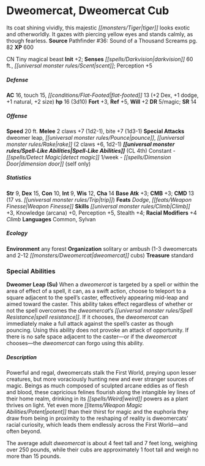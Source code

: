 ﻿---
cssclass: [monsters]
title1: Dweomercat, Dweomercat Cub
desc_short: Its coat shining vividly, this majestic tiger looks exotic and otherworldly.
  It gazes with piercing yellow eyes and stands calmly, as though fearless.
title2: Dweomercat Cub
CR: 2
sources:
- name: 'Pathfinder #36: Sound of a Thousand Screams'
  page: 82
  link: http://paizo.com/pathfinder/adventurePath/kingmaker/v5748btpy8b7x
XP: 600
alignment: CN
size: Tiny
type: magical beast
initiative:
  bonus: 2
senses:
  darkvision: 60
  scent: true
AC:
  AC: 16
  touch: 15
  flat_footed: 13
  components:
    dex: 2
    dodge: 1
    natural: 1
    size: 2
HP:
  HP: 16
  long: 3d10
saves:
  fort: 3
  ref: 5
  will: 2
DR:
- amount: 5
  weakness: magic
SR: 14
speeds:
  base: 20
attacks:
  melee:
  - - text: 2 claws +7 (1d2-1)
      entries:
      - - damage: 1d2-1
      count: 2
      attack: claws
      bonus:
      - 7
    - text: bite +7 (1d3-1)
      entries:
      - - damage: 1d3-1
      attack: bite
      bonus:
      - 7
  special:
  - dweomer leap
  - pounce
  - rake (2 claws +6, 1d2-1)
spell_like_abilities:
  entries:
  - name: detect magic
    source: default
    freq: Constant
  - name: dimension door
    source: default
    freq: 1/week
    other: self only
  sources:
  - name: default
    CL: 4
ability_scores:
  STR: 9
  DEX: 15
  CON: 10
  INT: 9
  WIS: 12
  CHA: 14
BAB: 3
CMB: 3
CMD: 13
CMD_other: 17 vs. trip
feats:
- name: Dodge
- name: Weapon Finesse
skills:
  Climb: 3
  Knowledge (arcana): 0
  Perception: 5
  Stealth: 4
  _racial_mods:
    Climb:
      _: 4
languages:
- Common
- Sylvan
ecology:
  environment: any forest
  organization: solitary or ambush (1-3 dweomercats and 2-12 dweomercat cubs)
  treasure_type: standard
special_abilities:
  Dweomer Leap (Su): When a dweomercat is targeted by a spell or within the area of
    effect of a spell, it can, as a swift action, choose to teleport to a square adjacent
    to the spell's caster, effectively appearing mid-leap and aimed toward the caster.
    This ability takes effect regardless of whether or not the spell overcomes the
    dweomercat's spell resistance. If it chooses, the dweomercat can immediately make
    a full attack against the spell's caster as though pouncing. Using this ability
    does not provoke an attack of opportunity. If there is no safe space adjacent
    to the caster-or if the dweomercat chooses-the dweomercat can forgo using this
    ability.
desc_long: |-
  Powerful and regal, dweomercats stalk the First World, preying upon lesser creatures, but more voraciously hunting new and ever stranger sources of magic. Beings as much composed of sculpted arcane eddies as of flesh and blood, these capricious felines flourish along the intangible ley lines of their home realm, drinking in its weird powers as a plant thrives on light. Yet even more potent than their thirst for magic and the euphoria they draw from being in proximity to the reshaping of reality is dweomercats' racial curiosity, which leads them endlessly across the First World-and often beyond.

  The average adult dweomercat is about 4 feet tall and 7 feet long, weighing over 250 pounds, while their cubs are approximately 1 foot tall and weigh no more than 15 pounds.

---

# Dweomercat, Dweomercat Cub
Its coat shining vividly, this majestic _[[monsters/Tiger|tiger]]_ looks exotic and otherworldly. It gazes with piercing yellow eyes and stands calmly, as though fearless.
**Source** Pathfinder #36: Sound of a Thousand Screams pg. 82
**XP** 600

CN Tiny magical beast
**Init** +2; **Senses** _[[spells/Darkvision|darkvision]]_ 60 ft., _[[universal monster rules/Scent|scent]]_; Perception +5

##### Defense

**AC** 16, touch 15, _[[conditions/Flat-Footed|flat-footed]]_ 13 (+2 Dex, +1 dodge, +1 natural, +2 size)
**hp** 16 (3d10)
**Fort** +3, **Ref** +5, **Will** +2
**DR** 5/magic; **SR** 14

##### Offense
**Speed** 20 ft.
**Melee** 2 claws +7 (1d2-1), bite +7 (1d3-1)
**Special Attacks** dweomer leap, _[[universal monster rules/Pounce|pounce]]_, _[[universal monster rules/Rake|rake]]_ (2 claws +6, 1d2-1)
**_[[universal monster rules/Spell-Like Abilities|Spell-Like Abilities]]_** (CL 4th)
Constant - _[[spells/Detect Magic|detect magic]]_
1/week - _[[spells/Dimension Door|dimension door]]_ (self only)

##### Statistics
**Str** 9, **Dex** 15, **Con** 10, **Int** 9, **Wis** 12, **Cha** 14
**Base Atk** +3; **CMB** +3; **CMD** 13 (17 vs. _[[universal monster rules/Trip|trip]]_)
**Feats** _Dodge_, _[[feats/Weapon Finesse|Weapon Finesse]]_
**Skills** _[[universal monster rules/Climb|Climb]]_ +3, Knowledge (arcana) +0, Perception +5, Stealth +4; **Racial Modifiers** +4 _Climb_
**Languages** Common, Sylvan

##### Ecology

**Environment** any forest
**Organization** solitary or ambush (1-3 dweomercats and 2-12 _[[monsters/Dweomercat|dweomercat]]_ cubs)
**Treasure** standard

### Special Abilities

**Dweomer Leap (Su)** When a _dweomercat_ is targeted by a spell or within the area of effect of a spell, it can, as a swift action, choose to teleport to a square adjacent to the spell’s caster, effectively appearing mid-leap and aimed toward the caster. This ability takes effect regardless of whether or not the spell overcomes the _dweomercat_’s _[[universal monster rules/Spell Resistance|spell resistance]]_. If it chooses, the _dweomercat_ can immediately make a full attack against the spell’s caster as though pouncing. Using this ability does not provoke an attack of opportunity. If there is no safe space adjacent to the caster—or if the _dweomercat_ chooses—the _dweomercat_ can forgo using this ability.

##### Description

Powerful and regal, dweomercats stalk the First World, preying upon lesser creatures, but more voraciously hunting new and ever stranger sources of magic. Beings as much composed of sculpted arcane eddies as of flesh and blood, these capricious felines flourish along the intangible ley lines of their home realm, drinking in its _[[spells/Weird|weird]]_ powers as a plant thrives on light. Yet even more _[[items/Weapon Magic Abilities/Potent|potent]]_ than their thirst for magic and the euphoria they draw from being in proximity to the reshaping of reality is dweomercats’ racial curiosity, which leads them endlessly across the First World—and often beyond.

The average adult _dweomercat_ is about 4 feet tall and 7 feet long, weighing over 250 pounds, while their cubs are approximately 1 foot tall and weigh no more than 15 pounds.